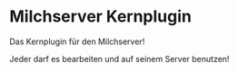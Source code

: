 # Milchserver Kernplugin
Das Kernplugin für den Milchserver!

Jeder darf es bearbeiten und auf seinem Server benutzen!
